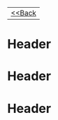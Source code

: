|                       |
|---------------------- |
| [<<Back](../readme.md) |


# Header


# Header


# Header
